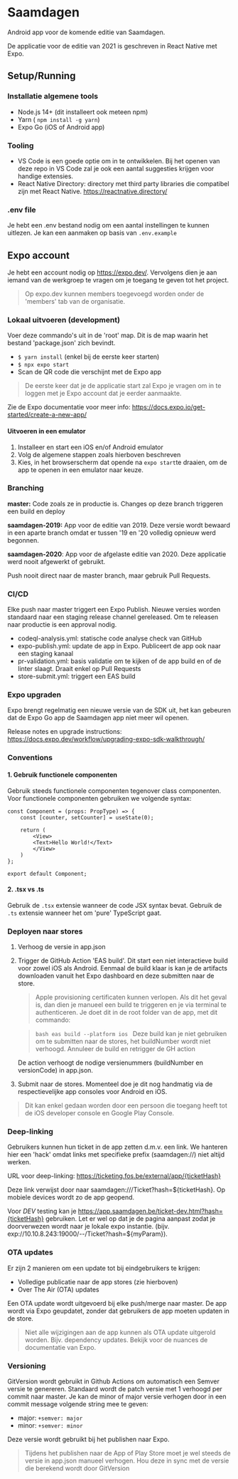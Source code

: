 # Saamdagen

Android app voor de komende editie van Saamdagen.

De applicatie voor de editie van 2021 is geschreven in React Native met Expo.

## Setup/Running

### Installatie algemene tools

- Node.js 14+ (dit installeert ook meteen npm)
- Yarn ( `npm install -g yarn`)
- Expo Go (iOS of Android app)

### Tooling

- VS Code is een goede optie om in te ontwikkelen. Bij het openen van deze repo in VS Code zal je ook een aantal suggesties krijgen voor handige extensies.
- React Native Directory: directory met third party libraries die compatibel zijn met React Native. <https://reactnative.directory/>

### .env file

Je hebt een .env bestand nodig om een aantal instellingen te kunnen uitlezen. Je kan een aanmaken op basis van `.env.example`

## Expo account
Je hebt een account nodig op <https://expo.dev/>. Vervolgens dien je aan iemand van de werkgroep te vragen om je toegang te geven tot het project.

> Op expo.dev kunnen members toegevoegd worden onder de 'members' tab van de organisatie.

### Lokaal uitvoeren (development)

Voer deze commando's uit in de 'root' map. Dit is de map waarin het bestand 'package.json' zich bevindt.

- `$ yarn install` (enkel bij de eerste keer starten)
- `$ npx expo start`
- Scan de QR code die verschijnt met de Expo app

> De eerste keer dat je de applicatie start zal Expo je vragen om in te loggen met je Expo account dat je eerder aanmaakte.

Zie de Expo documentatie voor meer info: <https://docs.expo.io/get-started/create-a-new-app/>

#### Uitvoeren in een emulator

1. Installeer en start een iOS en/of Android emulator
2. Volg de algemene stappen zoals hierboven beschreven
3. Kies, in het browserscherm dat opende na `expo start`te draaien, om de app te openen in een emulator naar keuze.

### Branching

**master:** Code zoals ze in productie is. Changes op deze branch triggeren een build en deploy

**saamdagen-2019:** App voor de editie van 2019. Deze versie wordt bewaard in een aparte branch omdat er tussen '19 en '20 volledig opnieuw werd begonnen.

**saamdagen-2020**: App voor de afgelaste editie van 2020. Deze applicatie werd nooit afgewerkt of gebruikt.

Push nooit direct naar de master branch, maar gebruik Pull Requests.

### CI/CD

Elke push naar master triggert een Expo Publish. Nieuwe versies worden standaard naar een staging release channel gereleased. Om te releasen naar productie is een approval nodig.

- codeql-analysis.yml: statische code analyse check van GitHub
- expo-publish.yml: update de app in Expo. Publiceert de app ook naar een staging kanaal
- pr-validation.yml: basis validatie om te kijken of de app build en of de linter slaagt. Draait enkel op Pull Requests
- store-submit.yml: triggert een EAS build

### Expo upgraden
Expo brengt regelmatig een nieuwe versie van de SDK uit, het kan gebeuren dat de Expo Go app de Saamdagen app niet meer wil openen.

Release notes en upgrade instructions: <https://docs.expo.dev/workflow/upgrading-expo-sdk-walkthrough/>

### Conventions

#### 1. Gebruik functionele componenten

Gebruik steeds functionele componenten tegenover class componenten. Voor functionele componenten gebruiken we volgende syntax:

```JSX
const Component = (props: PropType) => {
    const [counter, setCounter] = useState(0);

    return (
        <View>
        <Text>Hello World!</Text>
        </View>
    )
};

export default Component;
```

#### 2. .tsx vs .ts

Gebruik de `.tsx` extensie wanneer de code JSX syntax bevat. Gebruik de `.ts` extensie wanneer het om 'pure' TypeScript gaat.

### Deployen naar stores

1. Verhoog de versie in app.json

2. Trigger de GitHub Action 'EAS build'. Dit start een niet interactieve build voor zowel iOS als Android. Eenmaal de build klaar is kan je de artifacts downloaden vanuit het Expo dashboard en deze submitten naar de store.

    > Apple provisioning certificaten kunnen verlopen. Als dit het geval is, dan dien je manueel een build te triggeren en je via terminal te authenticeren. Je doet dit in de root folder van de app, met dit commando:

    >``bash
    >eas build --platform ios
    >``
    > Deze build kan je niet gebruiken om te submitten naar de stores, het buildNumber wordt niet verhoogd. Annuleer de build en retrigger de GH action

    De action verhoogt de nodige versienummers (buildNumber en versionCode) in app.json.

3. Submit naar de stores. Momenteel doe je dit nog handmatig via de respectievelijke app consoles voor Android en iOS.

> Dit kan enkel gedaan worden door een persoon die toegang heeft tot de iOS developer console en Google Play Console.

### Deep-linking

Gebruikers kunnen hun ticket in de app zetten d.m.v. een link. We hanteren hier een 'hack' omdat links met specifieke prefix (saamdagen://) niet altijd werken.

URL voor deep-linking: https://ticketing.fos.be/external/app/{ticketHash}

Deze link verwijst door naar saamdagen:///Ticket?hash=${ticketHash}. Op mobiele devices wordt zo de app geopend.

Voor *DEV* testing kan je https://app.saamdagen.be/ticket-dev.html?hash={ticketHash} gebruiken. Let er wel op dat je de pagina aanpast zodat je doorverwezen wordt naar je lokale expo instantie. (bijv. exp://10.10.8.243:19000/--/Ticket?hash=${myParam}).

### OTA updates

Er zijn 2 manieren om een update tot bij eindgebruikers te krijgen:

- Volledige publicatie naar de app stores (zie hierboven)
- Over The Air (OTA) updates

Een OTA update wordt uitgevoerd bij elke push/merge naar master. De app wordt via Expo geupdatet, zonder dat gebruikers de app moeten updaten in de store.

> Niet alle wijzigingen aan de app kunnen als OTA update uitgerold worden. Bijv. dependency updates. Bekijk voor de nuances de documentatie van Expo.

### Versioning

GitVersion wordt gebruikt in Github Actions om automatisch een Semver versie te genereren. Standaard wordt de patch versie met 1 verhoogd per commit naar master. Je kan de minor of major versie verhogen door in een commit message volgende string mee te geven:

- major: `+semver: major`
- minor: `+semver: minor`

Deze versie wordt gebruikt bij het publishen naar Expo.

> Tijdens het publishen naar de App of Play Store moet je wel steeds de versie in app.json manueel verhogen. Hou deze in sync met de versie die berekend wordt door GitVersion